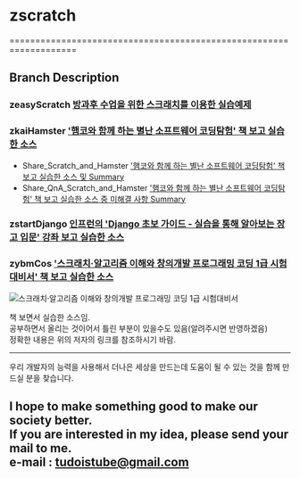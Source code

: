 # zscratch  
===================================================================

## Branch Description  

### zeasyScratch [방과후 수업을 위한 스크래치를 이용한 실습예제](https://127.0.0.1:8080/ "방과후 수업을 위한 스크래치를 이용한 실습예제" )  

### zkaiHamster ['햄코와 함께 하는 별난 소프트웨어 코딩탐험' 책 보고 실습한 소스](http://www.kairobot.co.kr/ "김혜주 이승재 조광동 이성규 저, 스크래치편" )  
  * Share_Scratch_and_Hamster ['햄코와 함께 하는 별난 소프트웨어 코딩탐험' 책 보고 실습한 소스 및 Summary](https://drive.google.com/open?id=1gM1tFKkOt_lA8GSVvbgQ6TY793_SMG5-C2LTNY5X_tQ "Share_Scratch_and_Hamster" )  
  * Share_QnA_Scratch_and_Hamster ['햄코와 함께 하는 별난 소프트웨어 코딩탐험' 책 보고 실습한 소스 중 미해결 사항 Summary](https://drive.google.com/open?id=1ZinniOwGREye_x6ZmBSYiORx9E4_kmStZux4cEus77I "Share_QnA_Scratch_and_Hamster" )    

### zstartDjango [인프런의 'Django 초보 가이드 - 실습을 통해 알아보는 장고 입문' 강좌 보고 실습한 소스](https://www.inflearn.com/course/django-%EC%B4%88%EB%B3%B4-%EA%B0%80%EC%9D%B4%EB%93%9C-%EC%8B%A4%EC%8A%B5%EC%9D%84-%ED%86%B5%ED%95%B4-%EC%95%8C%EC%95%84%EB%B3%B4%EB%8A%94-%EC%9E%A5%EA%B3%A0-%EC%9E%85%EB%AC%B8/ "onecue 강사, Django 초보 가이드 - 실습을 통해 알아보는 장고 입문" )  
  
### zybmCos ['스크래치·알고리즘 이해와 창의개발 프로그래밍 코딩 1급 시험대비서' 책 보고 실습한 소스](http://image.yes24.com/momo/TopCate972/MidCate002/97112294.jpg "한국공학기술연구원 저" )  

 ![스크래치·알고리즘 이해와 창의개발 프로그래밍 코딩 1급 시험대비서](http://image.yes24.com/momo/TopCate972/MidCate002/97112294.jpg)  

    
책 보면서 실습한 소스임.  
공부하면서 올리는 것이어서 틀린 부분이 있을수도 있음(알려주시면 반영하겠음)  
정확한 내용은 위의 저자의 링크를 참조하시기 바람.  

---
우리 개발자의 능력을 사용해서 더나은 세상을 만드는데 도움이 될 수 있는 것을
함께 만드실 분을 찾습니다.

I hope to make something good to make our society better.  
If you are interested in my idea, please send your mail to me.  
e-mail : tudoistube@gmail.com
---
